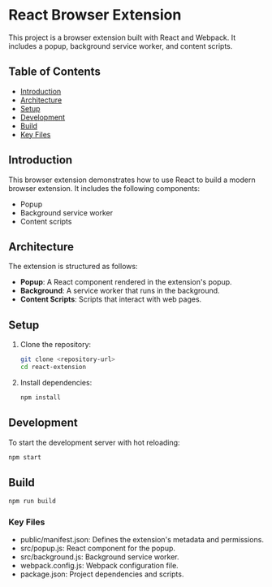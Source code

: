 # React Browser Extension

This project is a browser extension built with React and Webpack. It includes a popup, background service worker, and content scripts.

## Table of Contents

- [Introduction](#introduction)
- [Architecture](#architecture)
- [Setup](#setup)
- [Development](#development)
- [Build](#build)
- [Key Files](#key-files)

## Introduction

This browser extension demonstrates how to use React to build a modern browser extension. It includes the following components:
- Popup
- Background service worker
- Content scripts

## Architecture

The extension is structured as follows:
- **Popup**: A React component rendered in the extension's popup.
- **Background**: A service worker that runs in the background.
- **Content Scripts**: Scripts that interact with web pages.

## Setup

1. Clone the repository:
    ```sh
    git clone <repository-url>
    cd react-extension
    ```

2. Install dependencies:
    ```sh
    npm install
    ```

## Development

To start the development server with hot reloading:
```sh
npm start
```

## Build
```sh
npm run build
```

### Key Files
- public/manifest.json: Defines the extension's metadata and permissions.
- src/popup.js: React component for the popup.
- src/background.js: Background service worker.
- webpack.config.js: Webpack configuration file.
- package.json: Project dependencies and scripts.